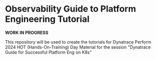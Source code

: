 # Observability Guide to Platform Engineering Tutorial
**WORK IN PROGRESS**

This repository will be used to create the tutorials for Dynatrace Perform 2024 HOT (Hands-On-Training) Day Material for the session "Dynatrace Guide for Successful Platform Eng on K8s"
